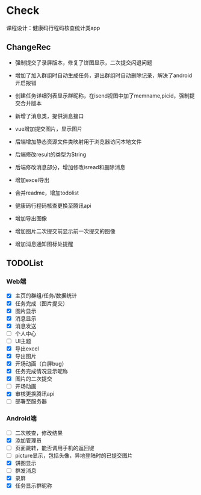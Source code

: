 # Check

课程设计：健康码行程码核查统计类app

## ChangeRec

- 强制提交了录屏版本，修复了饼图显示，二次提交闪退问题
- 增加了加入群组时自动生成任务，退出群组时自动删除记录，解决了android开启报错
- 创建任务详细列表显示群昵称，在isend视图中加了memname,picid，强制提交合并版本
- 新增了消息类，提供消息接口
- vue增加提交图片，显示图片
- 后端增加静态资源文件类映射用于浏览器访问本地文件
- 后端修改result的类型为String
- 后端修改消息部分，增加修改isread和删除消息
- 增加excel导出
- 合并readme，增加todolist

- 健康码行程码核查更换至腾讯api
- 增加导出图像
- 增加图片二次提交前显示前一次提交的图像
- 增加消息通知图标处提醒
## TODOList

### Web端

- [x] 主页的群组/任务/数据统计
- [x] 任务完成（图片提交）
- [x] 图片显示
- [x] 消息显示
- [x] 消息发送
- [ ] 个人中心
- [ ] UI主题
- [x] 导出excel
- [x] 导出图片
- [x] 开场动画（白屏bug）
- [x] 任务完成情况显示昵称
- [x] 图片的二次提交
- [ ] 开场动画
- [x] 审核更换腾讯api
- [ ] 部署至服务器
### Android端

- [ ] 二次核查，修改结果
- [x] 添加管理员
- [ ] 页面跳转，能否调用手机的返回键
- [ ] picture显示，包括头像，异地登陆时的已提交图片
- [x] 饼图显示
- [ ] 群发消息
- [x] 录屏
- [x] 任务显示群昵称
